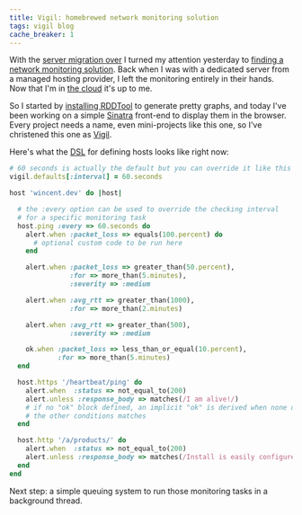 ```yaml
---
title: Vigil: homebrewed network monitoring solution
tags: vigil blog
cache_breaker: 1
---
```


With the [server migration over](/blog/server-migration-now-complete) I turned my attention yesterday to [finding a network monitoring solution](/twitter/282). Back when I was with a dedicated server from a managed hosting provider, I left the monitoring entirely in their hands. Now that I'm in [the cloud](/wiki/the_cloud) it's up to me.

So I started by [installing RDDTool](/twitter/284) to generate pretty graphs, and today I've been working on a simple [Sinatra](/wiki/Sinatra) front-end to display them in the browser. Every project needs a name, even mini-projects like this one, so I've christened this one as [Vigil](/wiki/Vigil).

Here's what the [DSL](/wiki/DSL) for defining hosts looks like right now:

```ruby
# 60 seconds is actually the default but you can override it like this
vigil.defaults[:interval] = 60.seconds

host 'wincent.dev' do |host|

  # the :every option can be used to override the checking interval
  # for a specific monitoring task
  host.ping :every => 60.seconds do
    alert.when :packet_loss => equals(100.percent) do
      # optional custom code to be run here
    end

    alert.when :packet_loss => greater_than(50.percent),
               :for => more_than(5.minutes),
               :severity => :medium

    alert.when :avg_rtt => greater_than(1000),
               :for => more_than(2.minutes)

    alert.when :avg_rtt => greater_than(500),
               :severity => :medium

    ok.when :packet_loss => less_than_or_equal(10.percent),
            :for => more_than(5.minutes)
  end

  host.https '/heartbeat/ping' do
    alert.when  :status => not_equal_to(200)
    alert.unless :response_body => matches(/I am alive!/)
    # if no "ok" block defined, an implicit "ok" is derived when none of
    # the other conditions matches
  end

  host.http '/a/products/' do
    alert.when  :status => not_equal_to(200)
    alert.unless :response_body => matches(/Install is easily configured/)
  end
end
```

Next step: a simple queuing system to run those monitoring tasks in a background thread.

